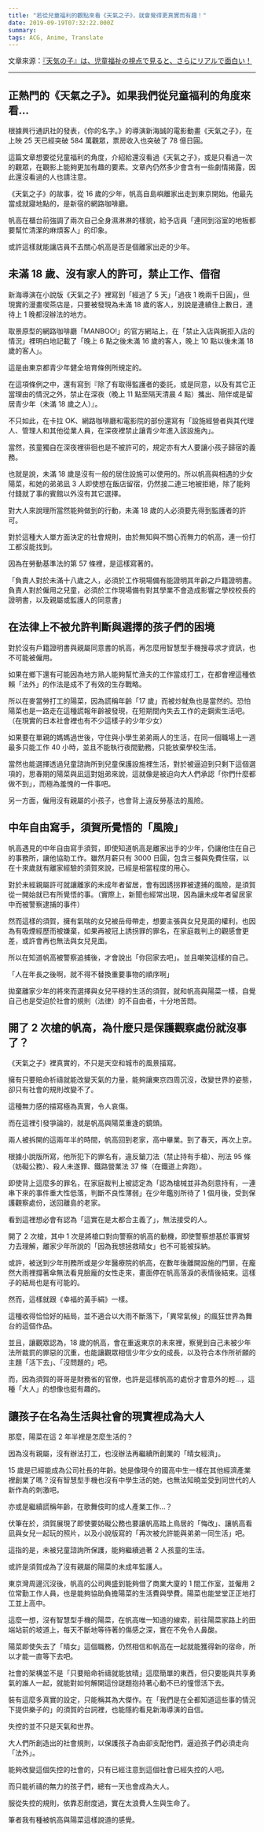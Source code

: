 ```yaml
---
title: "若從兒童福利的觀點來看《天氣之子》，就會覺得更真實而有趣！"
date: 2019-09-19T07:32:22.000Z
summary:
tags: ACG, Anime, Translate
---
```


文章來源：[『天気の子』は、児童福祉の視点で見ると、さらにリアルで面白い！](https://hbol.jp/199661?display=b)

---

## 正熱門的《天氣之子》。如果我們從兒童福利的角度來看…

根據興行通訊社的發表，《你的名字。》的導演新海誠的電影動畫《天氣之子》，在上映 25 天已經突破 584 萬觀眾，票房收入也突破了 78 億日圓。

這篇文章想要從兒童福利的角度，介紹給還沒看過《天氣之子》，或是只看過一次的觀眾，在觀影上能夠更加有趣的要素。文章內仍然多少會含有一些劇情揭露，因此還沒看過的人也請注意。

《天氣之子》的故事，從 16 歲的少年，帆高自島嶼離家出走到東京開始。他最先當成就寢地點的，是新宿的網路咖啡廳。

帆高在櫃台前強調了兩次自己全身濕淋淋的樣貌，給予店員「連同到浴室的地板都要幫忙清潔的麻煩客人」的印象。

或許這樣就能讓店員不去關心帆高是否是個離家出走的少年。

## 未滿 18 歲、沒有家人的許可，禁止工作、借宿

新海導演在小說版《天氣之子》裡寫到「經過了 5 天」「過夜 1 晚兩千日圓」，但現實的漫畫喫茶店是，只要被發現為未滿 18 歲的客人，別說是連續住上數日，連待上 1 晚都沒辦法的地方。

取景原型的網路咖啡廳「MANBOO!」的官方網站上，在「禁止入店與婉拒入店的情況」裡明白地記載了「晚上 6 點之後未滿 16 歲的客人，晚上 10 點以後未滿 18 歲的客人」。

這是由東京都青少年健全培育條例所規定的。

在這項條例之中，還有寫到『除了有取得監護者的委託，或是同意，以及有其它正當理由的情況之外，禁止在深夜（晚上 11 點至隔天清晨 4 點）攜出、陪伴或是留居青少年（未滿 18 歲之人）』。

不只如此，在卡拉 OK、網路咖啡廳和電影院的部份還寫有「設施經營者與其代理人、管理人和其他從業人員，在深夜裡禁止讓青少年進入該設施內」。

當然，孩童獨自在深夜裡徘徊也是不被許可的，規定亦有大人要讓小孩子歸宿的義務。

也就是說，未滿 18 歲是沒有一般的居住設施可以使用的。所以帆高與相遇的少女陽菜，和她的弟弟凪 3 人即使想在飯店留宿，仍然接二連三地被拒絕，除了能夠付錢就了事的賓館以外沒有其它選擇。

對大人來說理所當然能夠做到的行動，未滿 18 歲的人必須要先得到監護者的許可。

對於這種大人單方面決定的社會規則，由於無知與不關心而無力的帆高，連一份打工都沒能找到。

因為在勞動基準法的第 57 條裡，是這樣寫著的。

「負責人對於未滿十八歲之人，必須於工作現場備有能證明其年齡之戶籍證明書。負責人對於僱用之兒童，必須於工作現場備有對其學業不會造成影響之學校校長的證明書，以及親屬或監護人的同意書」

## 在法律上不被允許判斷與選擇的孩子們的困境

對於沒有戶籍證明書與親屬同意書的帆高，再怎麼用智慧型手機搜尋求才資訊，也不可能被僱用。

如果在鄉下還有可能因為地方熟人能夠幫忙漁夫的工作當成打工，在都會裡這種依賴「法外」的作法是成不了有效的生存戰略。

所以在麥當勞打工的陽菜，因為謊稱年齡「17 歲」而被炒魷魚也是當然的。恐怕陽菜也是一路走在這種謊報年齡被發現，在短期間內失去工作的走鋼索生活吧。（在現實的日本社會裡也有不少這樣子的少年少女）

如果要在單親的媽媽過世後，守住與小學生弟弟兩人的生活，在同一個職場上一週最多只能工作 40 小時，並且不能執行夜間勤務，只能放棄學校生活。

當然也能選擇透過兒童諮詢所到兒童保護設施裡生活，對於被逼迫到只剩下這個選項的，思春期的陽菜與凪這對姐弟來說，這就像是被迫向大人們承認「你們什麼都做不到」，而極為羞愧的一件事吧。

另一方面，僱用沒有親屬的小孩子，也會背上違反勞基法的風險。

## 中年自由寫手，須賀所覺悟的「風險」

帆高遇見的中年自由寫手須賀，即使知道帆高是離家出手的少年，仍讓他住在自己的事務所，讓他協助工作。雖然月薪只有 3000 日圓，包含三餐與免費住宿，以在十來歲就有離家經驗的須賀來說，已經是相當程度的用心。

對於未經親屬許可就讓離家的未成年者留居，會有因誘拐罪被逮捕的風險，是須賀從一開始就已有所覺悟的事。（實際上，新聞也經常出現，因為讓未成年者留居家中而被警察逮捕的事件）

然而這樣的須賀，擁有氣喘的女兒被岳母帶走，想要主張與女兒見面的權利，也因為有吸煙經歷而被嫌棄，如果再被冠上誘拐罪的罪名，在家庭裁判上的觀感會更差，或許會再也無法與女兒見面。

所以在知道帆高被警察追捕後，才會說出「你回家去吧」。並且嘲笑這樣的自己。

「人在年長之後啊，就不得不替換重要事物的順序啊」

拋棄離家少年的將來而選擇與女兒平穩的生活的須賀，就和帆高與陽菜一樣，自覺自己也是受迫於社會的規則（法律）的不自由者，十分地苦悶。

## 開了 2 次槍的帆高，為什麼只是保護觀察處份就沒事了？

《天氣之子》裡真實的，不只是天空和城市的風景描寫。

擁有只要賠命祈禱就能改變天氣的力量，能夠讓東京四周沉沒，改變世界的姿態，卻只有社會的規則改變不了。

這種無力感的描寫極為真實，令人哀傷。

而在這裡引發爭論的，就是帆高與陽菜重逢的鏡頭。

兩人被拆開的這兩年半的時間，帆高回到老家，高中畢業。到了春天，再次上京。

根據小說版所寫，他所犯下的罪名有，違反鎗刀法（禁止持有手槍）、刑法 95 條（妨礙公務）、殺人未遂罪、鐵路營業法 37 條（在鐵道上奔跑）。

即使背上這麼多的罪名，在家庭裁判上被認定為「認為槍械並非為刻意持有，一連串下來的事件重大性低落，判斷不良性薄弱」在少年鑑別所待了 1 個月後，受到保護觀察處份，送回離島的老家。

看到這裡想必會有認為「這實在是太都合主義了」，無法接受的人。

開了 2 次槍，其中 1 次是將槍口對向警察的帆高的動機，即使警察想基於事實努力去理解，離家少年所說的「因為我想拯救晴女」也不可能被採納。

或許，被送到少年刑務所或是少年醫療院的帆高，在數年後離開設施的門扉，在龐然大雨裡撐著傘無法看見臉龐的女性走來，畫面停在帆高落淚的表情後結束。這樣子的結局也是有可能的。

然而，這樣就跟《幸福的黃手絹》一樣。

這種收得恰恰好的結局，並不適合以大雨不斷落下，「異常氣候」的瘋狂世界為舞台的這個作品。

並且，讓觀眾認為，18 歲的帆高，會在重返東京的未來裡，察覺到自己未被少年法所裁罰的罪惡的沉重，也能讓觀眾相信少年少女的成長，以及符合本作所祈願的主題「活下去」、「沒問題的」吧。

而，因為須賀的哥哥是財務省的官僚，也許是這樣帆高的處份才會意外的輕…，這種「大人」的想像也挺有趣的。

## 讓孩子在名為生活與社會的現實裡成為大人

那麼，陽菜在這 2 年半裡是怎麼生活的？

因為沒有親屬，沒有辦法打工，也沒辦法再繼續所創業的「晴女經濟」。

15 歲是已經能成為公司社長的年齡。她是像現今的國高中生一樣在其他經濟產業裡創業了嗎？沒有智慧型手機也沒有中學生活的她，也無法知曉並受到同世代的人新作為的刺激吧。

亦或是繼續謊稱年齡，在歌舞伎町的成人產業工作…？

伏筆在於，須賀展現了即使要妨礙公務也要讓帆高踏上鳥居的「悔改」、讓帆高看凪與女兒一起玩的照片，以及小說版寫的「再次被允許能與弟弟一同生活」吧。

這指的是，未被兒童諮詢所保護，能夠繼續過著 2 人孩童的生活。

或許是須賀成為了沒有親屬的陽菜的未成年監護人。

東京灣周邊沉沒後，帆高的公司興盛到能夠借了商業大廈的 1 間工作室，並僱用 2 位常勤工作人員，也是能夠協助負擔陽菜的生活費與學費。陽菜也能堂堂正正地打工並上高中。

這麼一想，沒有智慧型手機的陽菜，在帆高唯一知道的線索，前往陽菜家路上的田端站前的坡道上，每天不斷地等待著的傷感之深，實在不免令人鼻酸。

陽菜即使失去了「晴女」這個職務，仍然相信和帆高在一起就能獲得新的宿命，所以才能一直等下去吧。

社會的架構並不是「只要賠命祈禱就能放晴」這麼簡單的東西，但只要能與共享勇氣的誰人一起，就能對如何解開這份謎題抱持著心動不已的憧憬活下去。

裝有這麼多真實的設定，只能稱其為大傑作。在「我們是在全都知道這些事的情況下提供樂子的」的須賀的台詞裡，也能隱約看見新海導演的自信。

失控的並不只是天氣和世界。

大人們所創造出的社會規則，以保護孩子為由卻支配他們，逼迫孩子們必須走向「法外」。

能夠改變這個失控的社會的，只有已經注意到這個社會已經失控的人吧。

而只能祈禱的無力的孩子們，總有一天也會成為大人。

服從失控的規則，依靠忍耐度過，實在太浪費人生與生命了。

筆者我有種被帆高與陽菜這樣說道的感覺。
